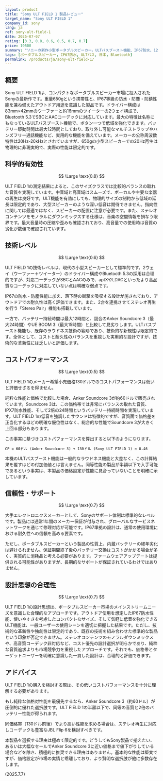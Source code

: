 ```yaml
---
layout: product
title: "Sony ULT FIELD 1 製品レビュー"
target_name: "Sony ULT FIELD 1"
company_id: sony
lang: ja
ref: sony-ult-field-1
date: 2025-07-07
rating: [3.3, 0.8, 0.6, 0.5, 0.7, 0.7]
price: 19500
summary: "ソニーの新作小型ポータブルスピーカー。ULTバスブースト機能、IP67防水、12時間バッテリーなど堅実な基本性能を備えています。しかし、同等の基本性能を持つAnker Soundcore 3が半額以下で存在するため、コストパフォーマンスは著しく低い評価となります。音質や機能面でもJBL Flip 6などの競合に対して明確な優位性はなく、価格に見合う価値があるとは言えません。"
tags: [ポータブルスピーカー, IP67防水, ULTバス, 日本, Bluetooth]
permalink: /products/ja/sony-ult-field-1/
---
```


## 概要

Sony ULT FIELD 1は、コンパクトなポータブルスピーカー市場に投入されたSonyの最新作です。重量650gという携帯性と、IP67等級の防水・防塵・防錆性能を兼ね備えたアウトドア用途を意識した製品です。ドライバー構成は83mm×42mmのウーファーと約16mmのツイーターの2ウェイ構成で、Bluetooth 5.3でSBCとAACコーデックに対応しています。最大の特徴は名称にもなっているULTバスブースト機能で、ボタン一つで低域を強化できます。バッテリー駆動時間は最大12時間としており、取り外し可能なマルチストラップやハンズフリー通話機能など、実用的な機能を備えています。メーカーの公称周波数特性は20Hz-20kHzとされていますが、650gの小型スピーカーでの20Hz再生は物理的に非現実的で、実際の性能は限定的です。

## 科学的有効性

$$ \Large \text{0.8} $$

ULT FIELD 1の測定結果によると、このサイズクラスでは比較的バランスの取れた音質を実現しています。中音域と高音域はスムーズで、ボーカルや主要な楽器の再生は良好です。ULT機能を有効にしても、物理的サイズの制約から低域の延長は限定的であり、大型スピーカーのような深い低音は期待できません。指向性に関しては最適ではなく、スピーカーの配置に注意が必要です。また、ステレオコンテンツをモノラルにダウンミックスする仕様は、音楽の空間情報を損なう限界です。最大音量時の圧縮や歪みも確認されており、高音量での使用時は音質の劣化が数値で確認されています。

## 技術レベル

$$ \Large \text{0.6} $$

ULT FIELD 1の技術レベルは、現代の小型スピーカーとして標準的です。2ウェイ（ウーファー＋ツイーター）のドライバー構成やBluetooth 5.3の採用は合理的ですが、対応コーデックがSBCとAACのみで、aptXやLDACといったより高品質なコーデックに対応していない点は明確な弱点です。

IP67の防水・防塵性能に加え、落下時の衝撃を吸収する設計が施されており、アウトドアでの耐久性は高く評価できます。また、2台を連携させてステレオ再生を行う「Stereo Pair」機能も搭載しています。

一方で、バッテリー持続時間は最大12時間と、競合のAnker Soundcore 3（最大24時間）やUE BOOM 3（最大15時間）と比較して見劣りします。ULTバスブースト機能も、既存のラウドネス技術の範疇であり、技術的な新規性は限定的です。全体として、コストと耐久性のバランスを重視した実用的な設計ですが、技術的な革新性には乏しいと評価します。

## コストパフォーマンス

$$ \Large \text{0.5} $$

ULT FIELD 1のメーカー希望小売価格130ドルでのコストパフォーマンスは低いと評価せざるを得ません。

純粋な性能と価格で比較した場合、Anker Soundcore 3が約60ドルで販売されています。Soundcore 3は、この価格帯では非常にバランスの取れた音質、IPX7防水性能、そして2倍の24時間というバッテリー持続時間を実現しています。ULT FIELD 1の低音を強調したサウンドは特徴的ですが、音質面で価格差を正当化するほどの明確な優位性はなく、総合的な性能でSoundcore 3が大きく上回る部分もあります。

この事実に基づきコストパフォーマンスを算出すると以下のようになります。

`CP = 60ドル (Anker Soundcore 3) ÷ 130ドル (Sony ULT FIELD 1) ≈ 0.46`

本機のULTバスブースト機能は一般的なラウドネス機能と大差なく、この計算結果を覆すほどの付加価値とは言えません。同等性能の製品が半額以下で入手可能であるという事実は、本製品の価格設定が性能に見合っていないことを明確に示しています。

## 信頼性・サポート

$$ \Large \text{0.7} $$

大手エレクトロニクスメーカーとして、Sonyのサポート体制は標準的なレベルです。製品には通常1年間のメーカー保証が付与され、グローバルなサービスネットワークを通じて修理対応が可能です。IP67準拠の設計は、通常の使用環境における耐久性への信頼を高める要素です。

ただし、ポータブルスピーカーという製品の性質上、内蔵バッテリーの経年劣化は避けられません。保証期間終了後のバッテリー交換はコストがかかる場合が多く、実質的に消耗品と考える必要があります。ファームウェアアップデートは提供される可能性がありますが、長期的なサポートが保証されているわけではありません。

## 設計思想の合理性

$$ \Large \text{0.7} $$

ULT FIELD 1の設計思想は、ポータブルスピーカー市場のメインストリームニーズを意識した合理的なアプローチです。アウトドア使用を想定したIP67防水性能、使いやすさを考慮したコンパクトなサイズ、そして気軽に低音を強化できるULT機能は、一般ユーザーの使用シーンを適切に把握した結果です。ただし、技術的な革新性や独創性は限定的であり、既存の技術を組み合わせた標準的な製品という印象が否定できません。ステレオコンテンツのモノラルダウンミックスや、高音質コーデック非対応など、コスト優先の設計選択が明らかであり、純粋な音質追求よりも市場競争力を重視したアプローチです。それでも、価格帯とターゲットユーザーを明確に意識した一貫した設計は、合理的と評価できます。

## アドバイス

ULT FIELD 1の購入を検討する際は、その低いコストパフォーマンスを十分に理解する必要があります。

もし純粋な価格対性能を最優先するなら、Anker Soundcore 3（約60ドル）が圧倒的に優れた選択肢です。ULT FIELD 1の半額以下で、同等の音質と2倍のバッテリー性能が得られます。

同価格帯（130ドル前後）でより高い性能を求める場合は、ステレオ再生に対応しコーデックも豊富なJBL Flip 6を検討すべきです。

本製品を選択する理由は極めて限定的です。どうしてもSony製品で揃えたい、あるいは大幅なセールでAnker Soundcore 3に近い価格まで値下がりしている場合などを除き、積極的に推奨できる理由はありません。基本的な性能は堅実ですが、価格設定が市場の実情と乖離しており、より賢明な選択肢が他に多数存在します。

(2025.7.7)